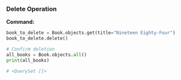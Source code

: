 ### Delete Operation

**Command:**
```python
book_to_delete = Book.objects.get(title="Nineteen Eighty-Four")
book_to_delete.delete()

# Confirm deletion
all_books = Book.objects.all()
print(all_books)

# <QuerySet []>

